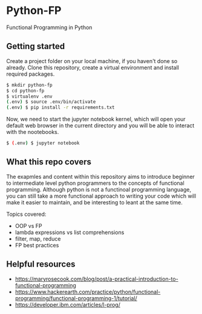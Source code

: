 # Python-FP
Functional Programming in Python

## Getting started
Create a project folder on your local machine, if you haven't done so already. 
Clone this repository, create a virtual environment and install required packages.
```bash
$ mkdir python-fp
$ cd python-fp
$ virtualenv .env
(.env) $ source .env/bin/activate
(.env) $ pip install -r requirements.txt
```

Now, we need to start the jupyter notebook kernel, which will open your default web browser in the current directory and you will be able to interact with the nootebooks.
```bash
$ (.env) $ jupyter notebook
```

## What this repo covers
The exapmles and content within this repository aims to introduce beginner to intermediate level python programmers to the concepts of functional programming. Although python is not a functinoal programming language, you can still take a more functional approach to writing your code which will make it easier to maintain, and be interesting to leant at the same time.

Topics covered:
* OOP vs FP
* lambda expressions vs list comprehensions
* filter, map, reduce
* FP best practices

## Helpful resources
* https://maryrosecook.com/blog/post/a-practical-introduction-to-functional-programming
* https://www.hackerearth.com/practice/python/functional-programming/functional-programming-1/tutorial/
* https://developer.ibm.com/articles/l-prog/
